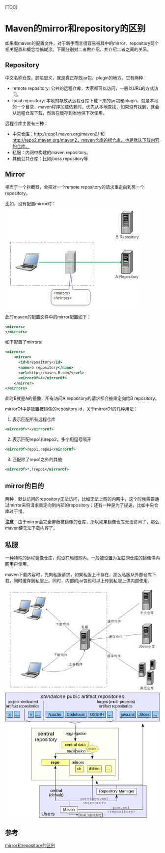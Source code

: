 [TOC]

# Maven的mirror和repository的区别

如果看maven的配置文件，对于新手而言很容易被其中的mirror、repository两个相关配置和概念给搞糊涂。下面分别对二者做介绍，并介绍二者之间的关系。

## Repository

中文名称仓库，顾名思义，就是真正存放jar包、plugin的地方。它有两种：

- remote repository: 公共的远程仓库，大家都可以访问，一般以URL的方式访问。
- local repository: 本地的存放从远程仓库下载下来的jar包和plugin，就是本地的一个目录，maven程序加载依赖时，优先从本地查找，如果没有找到，就会从远程仓库下载，然后在缓存到本地供下次使用。

远程仓库主要有三种：

- 中央仓库：http://repo1.maven.org/maven2/ 和 http://repo2.maven.org/maven2，maven仓库的根仓库，也是默认下载内容的仓库。
- 私服：内网中构建的maven repository。
- 其他公共仓库：比如jboss repository等

## Mirror

相当于一个拦截器，会把对一个remote repository的请求重定向到另一个repository。

比如，没有配置mirror时：![1](./images/1.png)

此时maven的配置文件中的mirror配置如下：

```xml
<mirrors>
</mirrors>
```

如下配置了mirrors:

```xml
<mirrors>
    <mirror>
      <id>brepository</id>
      <name>b repository</name>
      <url>http://maven.B.com/</url>
      <mirrorOf>A</mirrorOf>
    </mirror>
</mirrors>
```

此时B就是A的镜像，所有访问A repository的请求都会被重定向给B repository。

mirrorOf中是放置被镜像的repository id，关于mirrorOf的几种用法：

1. 表示匹配所有远程仓库

```xml
<mirrorOf>*</mirrorOf>
```

2. 表示匹配repo1和repo2，多个用逗号隔开

```xml
<mirrorOf>repo1,repo2</mirrorOf>
```

3. 匹配除了repo1之外的其他

```xml
<mirrorOf>*,!repo1</mirrorOf>
```

## mirror的目的

两种：默认访问的repository无法访问，比如无法上网的内网中，这个时候需要通过mirror来将请求重定向到内部的repository；还有一种是为了提速，比如中央仓库过于慢。

**注意**：由于mirror会完全屏蔽被镜像的仓库，所以如果镜像仓库无法访问了，那么maven便无法下载内容了。

## 私服

一种特殊的远程镜像仓库，假设在局域网内。一般被设置为互联网仓库的镜像供内网用户使用。

maven下载内容时，先向私服请求，如果私服上不存在，那么私服从外部仓库下载，同时缓存到私服上。同时，内部的jar包也可以上传到私服上供内部使用。

![3](./images/3.png)
![4](./images/4.png)

## 参考

[mirror和repository的区别](https://www.cnblogs.com/bollen/p/7143551.html)

